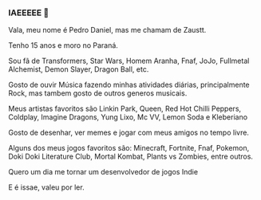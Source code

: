 ### IAEEEEE 👋

Vala, meu nome é Pedro Daniel, mas me chamam de Zaustt.

Tenho 15 anos e moro no Paraná.

Sou fã de Transformers, Star Wars, Homem Aranha, Fnaf, JoJo, Fullmetal Alchemist, Demon Slayer, Dragon Ball, etc.

Gosto de ouvir Música fazendo minhas atividades diárias, principalmente Rock, mas tambem gosto de outros generos musicais. 

Meus artistas favoritos são Linkin Park, Queen, Red Hot Chilli Peppers, Coldplay, Imagine Dragons, Yung Lixo, Mc VV, Lemon Soda e Kleberiano

Gosto de desenhar, ver memes e jogar com meus amigos no tempo livre.

Alguns dos meus jogos favoritos são: Minecraft, Fortnite, Fnaf, Pokemon, Doki Doki Literature Club, Mortal Kombat, Plants vs Zombies, entre outros.

Quero um dia me tornar um desenvolvedor de jogos Indie

E é issae, valeu por ler.

<!--
**ZTPedroDaniel/ZTPedroDaniel** is a ✨ _special_ ✨ repository because its `README.md` (this file) appears on your GitHub profile.

Here are some ideas to get you started:

- 🔭 I’m currently working on ...
- 🌱 I’m currently learning ...
- 👯 I’m looking to collaborate on ...
- 🤔 I’m looking for help with ...
- 💬 Ask me about ...
- 📫 How to reach me: ...
- 😄 Pronouns: ...
- ⚡ Fun fact: ...
-->
